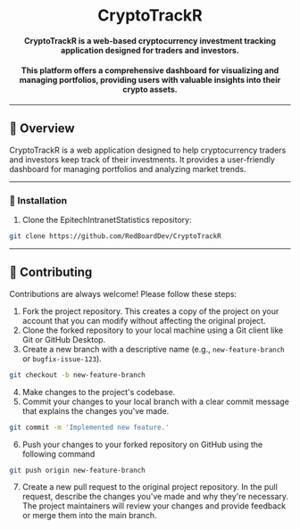<div align="center">
  <h1>CryptoTrackR</h1>
  <h4>CryptoTrackR is a web-based cryptocurrency investment tracking application designed for traders and investors.</h4>
  <h4>This platform offers a comprehensive dashboard for visualizing and managing portfolios, providing users with valuable insights into their crypto assets.</h4>
</div>

---

## 📍 Overview

CryptoTrackR is a web application designed to help cryptocurrency traders and investors keep track of their investments. It provides a user-friendly dashboard for managing portfolios and analyzing market trends.

---

### 🔧 Installation

1. Clone the EpitechIntranetStatistics repository:

```sh
git clone https://github.com/RedBoardDev/CryptoTrackR
```

---

## 🤝 Contributing

Contributions are always welcome! Please follow these steps:

1. Fork the project repository. This creates a copy of the project on your account that you can modify without affecting the original project.
2. Clone the forked repository to your local machine using a Git client like Git or GitHub Desktop.
3. Create a new branch with a descriptive name (e.g., `new-feature-branch` or `bugfix-issue-123`).

```sh
git checkout -b new-feature-branch
```

4. Make changes to the project's codebase.
5. Commit your changes to your local branch with a clear commit message that explains the changes you've made.

```sh
git commit -m 'Implemented new feature.'
```

6. Push your changes to your forked repository on GitHub using the following command

```sh
git push origin new-feature-branch
```

7. Create a new pull request to the original project repository. In the pull request, describe the changes you've made and why they're necessary.
The project maintainers will review your changes and provide feedback or merge them into the main branch.
